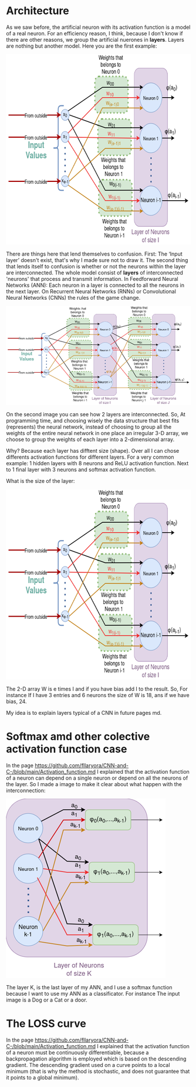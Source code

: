 # Architecture
As we saw before, the artificial neuron with its activation function is a model of a real neuron.
For an efficiency reason, I think, because I don't know if there are other reasons, we group the artificial nuerones in **layers**.
Layers are nothing but another model.
Here you are the first example:

<img src="Layer.drawio.png" alt="Image of a neuron" style="height: 517px; width:668px;"/>

There are things here that lend themselves to confusion. First: The ‘Input layer’ doesn't exist, that's why I made sure not to draw it.
The second thing that lends itself to confusion is whether or not the neurons within the layer are interconnected.
The whole model consist of **layers** of interconnected 'neurons' that process and transmit information.
In Feedforward Neural Networks (ANN): Each neuron in a layer is connected to all the neurons in the next layer.
On Recurrent Neural Networks (RNNs) or Convolutional Neural Networks (CNNs) the rules of the game change.

<img src="Layer-ANN.drawio.png" alt="Image of a neuron" />

On the second image you can see how 2 layers are interconnected.
So, At programming time, and choosing wisely the data structure that best fits (represents) the neural network,
 instead of choosing to group all the weights of the entire neural network in one place an irregular 3-D array,
 we choose to group the weights of each layer into a 2-dimensional array.
 
Why? Because each layer has difftent size (shape). Over all I can chose differents activation functions for different layers.
For a very common example: 1 hidden layers with 8 neurons and ReLU activation function. Next to  1 final layer with 3 neurons and softmax activation function.

What is the size of the layer:

<img src="Layer.drawio.png" alt="Image of a neuron" style="height: 517px; width:668px;"/>

The 2-D array W is e times I and if you have bias add I to the result.
So, For instance If I have 3 entries and 6 neurons the size of W is 18, ans if we have bias, 24.

My idea is to explain layers typical of a CNN in future pages md.

# Softmax amd other colective activation function case
In the page https://github.com/fllaryora/CNN-and-C-/blob/main/Activation_function.md
 I explained that the activation function of a neuron can depend on a single neuron or depend on all the neurons of the layer.
 So I made a image to make it clear about what happen with the interconnection:
 
 <img src="softmax.png" alt="Image of a neuron" />

 The layer K, is the last layer of my ANN, and I use a softmax function because I want to use my ANN as a classificator. For instance The input image is a Dog or a  Cat or a door.
 
# The LOSS curve

In the page https://github.com/fllaryora/CNN-and-C-/blob/main/Activation_function.md
 I explained that the activation function of a neuron must be continuously differentiable, because a backpropagation algorithm is employed which is based on the descending gradient. The descending gradient used on a curve points to a local minimum (that is why the method is stochastic, and does not guarantee that it points to a global minimum).

 
